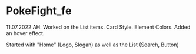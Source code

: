 # PokeFight_fe


11.07.2022 AH:
Worked on the List items.
Card Style.
Element Colors.
Added an hover effect.

Started with "Home" (Logo, Slogan) as well as the List (Search, Button)